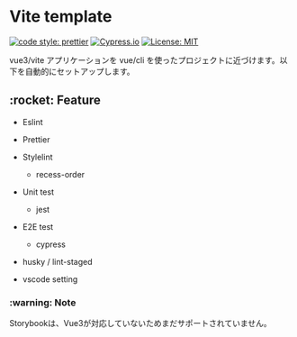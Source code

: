 <h1>Vite template</h1>

[![code style: prettier](https://img.shields.io/badge/code_style-prettier-ff69b4.svg)](https://github.com/prettier/prettier)
[![Cypress.io](https://img.shields.io/badge/tested%20with-Cypress-04C38E.svg)](https://www.cypress.io/)
[![License: MIT](https://img.shields.io/badge/License-MIT-yellow.svg)](https://opensource.org/licenses/MIT)

vue3/vite アプリケーションを vue/cli を使ったプロジェクトに近づけます。以下を自動的にセットアップします。

<h2>:rocket: Feature</h2>

- Eslint

- Prettier

- Stylelint

  - recess-order

- Unit test

  - jest

- E2E test

  - cypress

- husky / lint-staged

- vscode setting

<h3>:warning: Note</h3>
Storybookは、Vue3が対応していないためまだサポートされていません。

